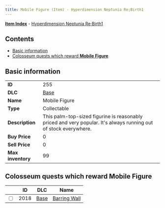 ```yaml
---
title: Mobile Figure (Item) - Hyperdimension Neptunia Re;Birth1
---
```


[**Item Index**](/neptunia/rb1/item/index.html) - [Hyperdimension Neptunia Re;Birth1](/neptunia/rb1)

## Contents

- [Basic information](#basic-information)
- [Colosseum quests which reward **Mobile Figure**](#colosseum-quests-which-reward-mobile-figure)

## Basic information

|   |   |
| -- | -- |
| **ID** | 255 |
| **DLC** | [Base](/neptunia/rb1/dlc/1-base.html) |
| **Name** | Mobile Figure |
| **Type** | Collectable |
| **Description** | This palm-top-sized figurine is reasonably priced and very popular. It's always running out of stock everywhere. |
| **Buy Price** | 0 |
| **Sell Price** | 0 |
| **Max inventory** | 99 |


## Colosseum quests which reward **Mobile Figure**

|    | ID | DLC | Name |
| -- | -- | --- | ---- |
| <input type="checkbox" id="rb1-colosseum-1-2018" class="trackbox" /> | 2018 | [Base](/neptunia/rb1/dlc/1-base.html) | [Barring Wall](/neptunia/rb1/colosseum/1-2018-barring-wall.html) |
